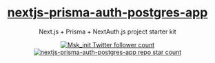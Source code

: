 <a href="https://nextjs-prisma-auth-postgres-app.vercel.app/">
  <h1 align="center">nextjs-prisma-auth-postgres-app</h1>
</a>

<p align="center">
  Next.js + Prisma + NextAuth.js project starter kit
</p>

<p align="center">
  <a href="https://twitter.com/Msk_init">
    <img src="https://img.shields.io/twitter/follow/Msk_init?style=flat&label=Msk_init&logo=twitter&color=0bf&logoColor=fff" alt="Msk_init Twitter follower count" />
  </a>
  <a href="https://github.com/MSK1206/nextjs-prisma-auth-postgres-app">
    <img src="https://img.shields.io/github/stars/MSK1206/nextjs-prisma-auth-postgres-app?label=MSK1206%2Fnextjs-prisma-auth-postgres-app" alt="nextjs-prisma-auth-postgres-app repo star count" />
  </a>
</p>
